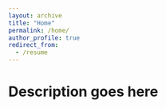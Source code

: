 ```yaml
---
layout: archive
title: "Home"
permalink: /home/
author_profile: true
redirect_from:
  - /resume
---
```




Description goes here
======
